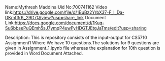 
Name:Mythresh Maddina
Uid No:700741162
Video link:https://drive.google.com/file/d/1BuBz2YrbX37-F_I_Da-DKmf3rK_29G7Q/view?usp=share_link
Document Link:https://docs.google.com/document/d/1Kuq-Su6bbsePuQEmh5sJ7ymqP4uwFyHDGTJEtgJaTms/edit?usp=sharing

Description: This is repository consists of the input-output for CS5710 Assignment1 Where We have 10 questions.The solutions for 9 questions are given in Assignment_1.ipynb file whereas the explanation for 10th question is provided in Word Document Attached. 
